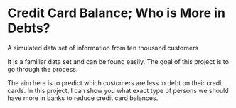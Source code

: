 # Credit Card Balance; Who is More in Debts?
 
A simulated data set of information from ten thousand customers

It is a familiar data set and can be found easily. The goal of this project is to go through the process. 

The aim here is to predict which customers are less in debt on their credit cards. In this project, I can show you what exact type of persons we should have more in banks to reduce credit card balances.
